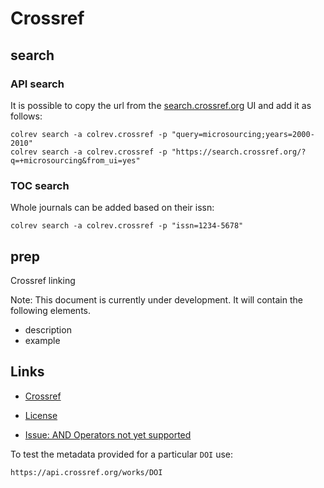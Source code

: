 # Crossref

## search

### API search

It is possible to copy the url from the [search.crossref.org](https://search.crossref.org/?q=microsourcing&from_ui=yes) UI and add it as follows:

```
colrev search -a colrev.crossref -p "query=microsourcing;years=2000-2010"
colrev search -a colrev.crossref -p "https://search.crossref.org/?q=+microsourcing&from_ui=yes"
```

### TOC search

Whole journals can be added based on their issn:
```
colrev search -a colrev.crossref -p "issn=1234-5678"
```

## prep

Crossref linking

Note: This document is currently under development. It will contain the following elements.

- description
- example

## Links

- [Crossref](https://www.crossref.org/)
- [License](https://www.crossref.org/documentation/retrieve-metadata/rest-api/rest-api-metadata-license-information/)

- [Issue: AND Operators not yet supported](https://github.com/fabiobatalha/crossrefapi/issues/20)

To test the metadata provided for a particular `DOI` use:
```
https://api.crossref.org/works/DOI
```
